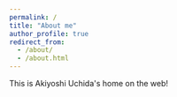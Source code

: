 ```yaml
---
permalink: /
title: "About me"
author_profile: true
redirect_from: 
  - /about/
  - /about.html
---
```


This is Akiyoshi Uchida's home on the web!
